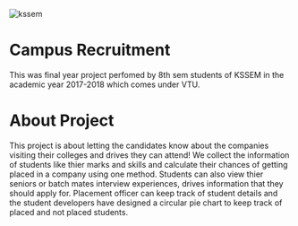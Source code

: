 ![kssem](https://user-images.githubusercontent.com/33996847/42686570-f7d9cfa8-86b3-11e8-8375-7636ff196078.jpg)

# Campus Recruitment
This was final year project perfomed by 8th sem students of KSSEM in the academic year 2017-2018 which comes under VTU. 

# About Project

This project is about letting the candidates know about the companies visiting their colleges and drives they can attend! We collect the information of students like thier marks and skills and calculate their chances of getting placed in a company using one method.
Students can also view thier seniors or batch mates interview experiences, drives information that they should apply for.
Placement officer can keep track of student details and the student developers have designed a circular pie chart to keep track of placed and not placed students.
